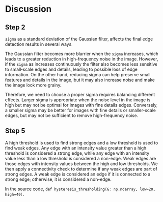 # Discussion

## Step 2
`sigma` as a standard deviation of the Gaussian filter, affects the final edge detection results in several ways.

The Gaussian filter becomes more blurrier when the `sigma` increases, which leads to a greater reduction in high-frequency noise in the image. However, if the `sigma` as increases continuously the filter also becomes less sensitive to small-scale edges and details, leading to possible loss of edge information. On the other hand, reducing sigma can help preserve small features and details in the image, but it may also increase noise and make the image look more grainy.

Therefore, we need to choose a proper sigma requires balancing different effects. Larger sigma is appropriate when the noise level in the image is high but may not be optimal for images with fine details edges. Conversely, a smaller sigma may be better for images with fine details or smaller-scale edges, but may not be sufficient to remove high-frequency noise. 

## Step 5

A high threshold is used to find strong edges and a low threshold is used to find weak edges. Any edge with an intensity value greater than a high threshold is considered a strong edge, while any edge with an intensity value less than a low threshold is considered a non-edge. Weak edges are those edges with intensity values between the high and low thresholds. We then apply a connectivity check to determine if any weak edges are part of strong edges. A weak edge is considered an edge if it is connected to a strong edge; otherwise, it is considered a non-edge.

In the source code, `def hysteresis_thresholding(G: np.ndarray, low=20, high=40)`.